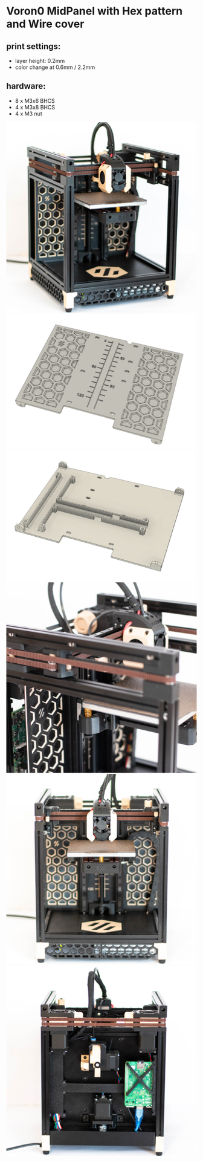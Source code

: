 # Voron0 MidPanel with Hex pattern and Wire cover 

## print settings:

- layer height: 0.2mm
- color change at 0.6mm / 2.2mm

## hardware:

- 8 x M3x6 BHCS
- 4 x M3x8 BHCS
- 4 x M3 nut


![IMG1](./IMG/IMG0.jpg)
![IMG1](./IMG/IMG1.jpg)
![IMG2](./IMG/IMG2.jpg)
![IMG3](./IMG/IMG3.jpg)
![IMG4](./IMG/IMG4.jpg)
![IMG5](./IMG/IMG5.jpg)
